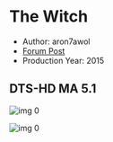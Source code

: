 # The Witch

* Author: aron7awol
* [Forum Post](https://www.avsforum.com/threads/bass-eq-for-filtered-movies.2995212/post-57021792)
* Production Year: 2015

## DTS-HD MA 5.1

![img 0](https://i.imgur.com/SXpgYFu.jpg)

![img 0](https://i.imgur.com/q4qHotU.png)

